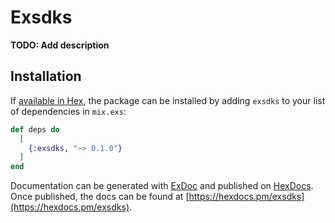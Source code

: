 # Exsdks

**TODO: Add description**

## Installation

If [available in Hex](https://hex.pm/docs/publish), the package can be installed
by adding `exsdks` to your list of dependencies in `mix.exs`:

```elixir
def deps do
  [
    {:exsdks, "~> 0.1.0"}
  ]
end
```

Documentation can be generated with [ExDoc](https://github.com/elixir-lang/ex_doc)
and published on [HexDocs](https://hexdocs.pm). Once published, the docs can
be found at [https://hexdocs.pm/exsdks](https://hexdocs.pm/exsdks).

